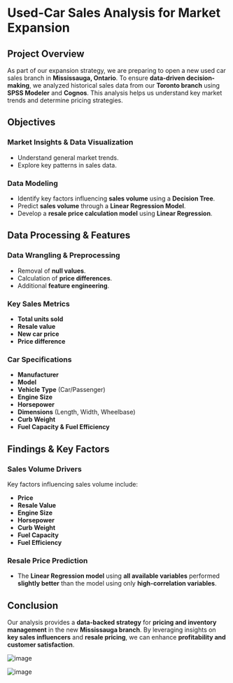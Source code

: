 # Used-Car Sales Analysis for Market Expansion

## Project Overview
As part of our expansion strategy, we are preparing to open a new used car sales branch in **Mississauga, Ontario**. To ensure **data-driven decision-making**, we analyzed historical sales data from our **Toronto branch** using **SPSS Modeler** and **Cognos**. This analysis helps us understand key market trends and determine pricing strategies.

## Objectives

### **Market Insights & Data Visualization**
- Understand general market trends.
- Explore key patterns in sales data.

### **Data Modeling**
- Identify key factors influencing **sales volume** using a **Decision Tree**.
- Predict **sales volume** through a **Linear Regression Model**.
- Develop a **resale price calculation model** using **Linear Regression**.

## Data Processing & Features

### **Data Wrangling & Preprocessing**
- Removal of **null values**.
- Calculation of **price differences**.
- Additional **feature engineering**.

### **Key Sales Metrics**
- **Total units sold**  
- **Resale value**  
- **New car price**  
- **Price difference**  

### **Car Specifications**
- **Manufacturer**
- **Model**
- **Vehicle Type** (Car/Passenger)
- **Engine Size**
- **Horsepower**
- **Dimensions** (Length, Width, Wheelbase)
- **Curb Weight**
- **Fuel Capacity & Fuel Efficiency**

## Findings & Key Factors

### **Sales Volume Drivers**
Key factors influencing sales volume include:  
- **Price**  
- **Resale Value**  
- **Engine Size**  
- **Horsepower**  
- **Curb Weight**  
- **Fuel Capacity**  
- **Fuel Efficiency**  

### **Resale Price Prediction**
- The **Linear Regression model** using **all available variables** performed **slightly better** than the model using only **high-correlation variables**.

## Conclusion
Our analysis provides a **data-backed strategy** for **pricing and inventory management** in the new **Mississauga branch**. By leveraging insights on **key sales influencers** and **resale pricing**, we can enhance **profitability and customer satisfaction**.


![image](https://github.com/user-attachments/assets/9d2862cf-506c-4a02-b414-54772aafe4d6)

![image](https://github.com/user-attachments/assets/cf6a32b0-6632-444c-b851-2f8356207784)
